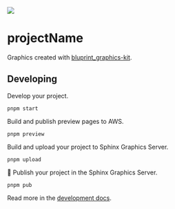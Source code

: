 ![](https://graphics.thomsonreuters.com/style-assets/images/logos/reuters-graphics-logo/svg/graphics-logo-color-dark.svg)

# projectName

Graphics created with [bluprint_graphics-kit](https://github.com/reuters-graphics/bluprint_graphics-kit).

## Developing

Develop your project.

```console
pnpm start
```

Build and publish preview pages to AWS.

```console
pnpm preview
```

Build and upload your project to Sphinx Graphics Server.

```console
pnpm upload
```

🍻 Publish your project in the Sphinx Graphics Server.

```console
pnpm pub
```

Read more in the [development docs](https://reuters-graphics.github.io/docs_graphics-kit/).

